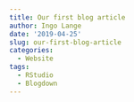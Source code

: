 ```yaml
---
title: Our first blog article
author: Ingo Lange
date: '2019-04-25'
slug: our-first-blog-article
categories:
  - Website
tags:
  - RStudio
  - Blogdown
---
```

